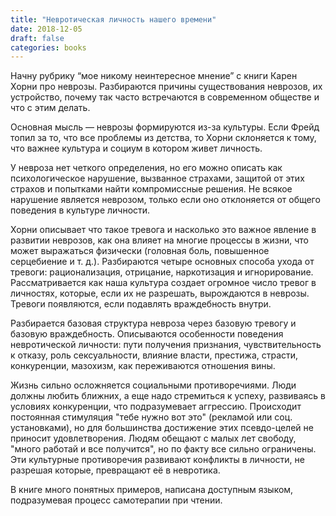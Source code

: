 ```yaml
---
title: "Невротическая личность нашего времени"
date: 2018-12-05
draft: false
categories: books
---
```


Начну рубрику “мое никому неинтересное мнение” с книги Карен Хорни про неврозы. Разбираются причины существования неврозов, их устройство, почему так часто встречаются в современном обществе и что с этим делать.

Основная мысль — неврозы формируются из-за культуры. Если Фрейд топил за то, что все проблемы из детства, то Хорни склоняется к тому, что важнее культура и социум в котором живет личность.

У невроза нет четкого определения, но его можно описать как психологическое нарушение, вызванное страхами, защитой от этих страхов и попытками найти компромиссные решения. Не всякое нарушение является неврозом, только если оно отклоняется от общего поведения в культуре личности.

Хорни описывает что такое тревога и насколько это важное явление в развитии неврозов, как она влияет на многие процессы в жизни, что может выражаться физически (головная боль, повышенное серцебиение и т. д.). Разбираются четыре основных способа ухода от тревоги: рационализация, отрицание, наркотизация и игнорирование. Рассматривается как наша культура создает огромное число тревог в личностях, которые, если их не разрешать, вырождаются в неврозы. Тревоги появляются, если подавлять враждебность внутри.

Разбирается базовая структура невроза через базовую тревогу и базовую враждебность. Описываются особенности поведения невротической личности: пути получения признания, чувствительность к отказу, роль сексуальности, влияние власти, престижа, страсти, конкуренции, мазохизм, как переживаются отношения вины.

Жизнь сильно осложняется социальными противоречиями. Люди должны любить ближних, а еще надо стремиться к успеху, развиваясь в условиях конкуренции, что подразумевает аггрессию. Происходит постоянная стимуляция "тебе нужно вот это" (рекламой или соц. установками), но для большинства достижение этих псевдо-целей не приносит удовлетворения. Людям обещают с малых лет свободу, "много работай и все получится", но по факту все сильно ограничены. Эти культурные противоречия развивают конфликты в личности, не разрешая которые, превращают её в невротика.

В книге много понятных примеров, написана доступным языком, подразумевая процесс самотерапии при чтении.
